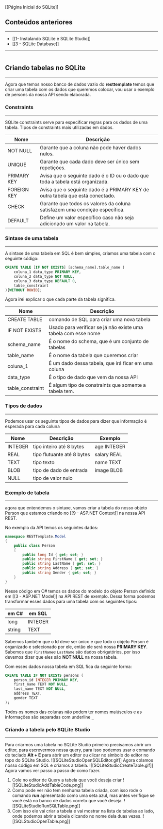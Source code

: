 [[Página Inicial do SQLite]]

## Conteúdos anteriores
---
- [[1- Instalando SQLite e SQLite Studio]]
- [[3 - SQLite Database]]
---
```table-of-contents
```

## Criando tabelas no SQLite
---
Agora que temos nosso banco de dados vazio do __resttemplate__ temos que criar uma tabela com os dados que queremos colocar, vou usar o exemplo de persons da nossa API sendo elaborada.

### Constraints
---
SQLite constraints serve para especificar regras para os dados de uma tabela.
Tipos de constraints mais utilizadas em dados.

| Nome        | Descrição                                                                     |
| ----------- | ----------------------------------------------------------------------------- |
| NOT NULL    | Garante que a coluna não pode haver dados nulos.                              |
| UNIQUE      | Garante que cada dado deve ser único sem repetições.                          |
| PRIMARY KEY | Avisa que o seguinte dado é o ID ou o dado que toda a tabela está organizada. |
| FOREIGN KEY | Avisa que o seguinte dado é a PRIMARY KEY de outra tabela que está conectado. |
| CHECK       | Garante que todos os valores da coluna satisfazem uma condição específica.    |
| DEFAULT     | Define um valor específico caso não seja adicionado um valor na tabela.       |
### Sintaxe de uma tabela
---
A sintaxe de uma tabela em SQL é bem simples, criamos uma tabela com o seguinte código:
```sql
CREATE TABLE [IF NOT EXISTS] [schema_name].table_name (
	coluna_1 data_type PRIMARY KEY,
	coluna_2 data_type NOT NULL,
	coluna_3 data_type DEFAULT 0,
	table_constraint
)[WITHOUT ROWID];
```
Agora irei explicar o que cada parte da tabela significa.

| Nome             | Descrição                                                      |
| ---------------- | -------------------------------------------------------------- |
| CREATE TABLE     | comando de SQL para criar uma nova tabela                      |
| IF NOT EXISTS    | Usado para verificar se já não existe uma tabela com esse nome |
| schema_name      | É o nome do schema, que é um conjunto de tabelas               |
| table_name       | É o nome da tabela que queremos criar                          |
| coluna_1         | É um dado dessa tabela, que irá ficar em uma coluna            |
| data_type        | É o tipo de dado que vem da nossa API                          |
| table_constraint | É algum tipo de constraints que somente a tabela tem.          |

### Tipos de dados
---
Podemos usar os seguinte tipos de dados para dizer que informação é esperada para cada coluna

| Nome    | Descrição                  | Exemplo     |
| ------- | -------------------------- | ----------- |
| INTEGER | tipo inteiro até 8 bytes   | age INTEGER |
| REAL    | tipo flutuante até 8 bytes | salary REAL |
| TEXT    | tipo texto                 | name TEXT   |
| BLOB    | tipo de dado de entrada    | image BLOB  |
| NULL    | tipo de valor nulo         |             |
### Exemplo de tabela
---
agora que entendemos o sintaxe, vamos criar a tabela do nosso objeto Person que estamos criando no [[9 - ASP.NET Context]] na nossa API REST.

No exemplo da API temos os seguintes dados:
```csharp
namespace RESTTemplate.Model
{
    public class Person
    {
        public long Id { get; set; }
        public string FirstName { get; set; }
        public string LastName { get; set; }
        public string Address { get; set; }
        public string Gender { get; set; }
    }
}
```
Nesse código em C# temos os dados do modelo do objeto Person definido em [[3 - ASP.NET Model]] na API REST de exemplo.
Dessa forma podemos transformar esses dados para uma tabela com os seguintes tipos:

| em C#  | em SQL  |
| ------ | ------- |
| long   | INTEGER |
| string | TEXT    |
Sabemos também que o Id deve ser único e que todo o objeto Person é organizado e selecionado por ele, então ele será nossa __PRIMARY KEY__.
Sabemos que `FirstName`e `LastName` são dados obrigatórios, por isso devemos dizer que eles são __NOT NULL__ na nossa tabela.

Com esses dados nossa tabela em SQL fica da seguinte forma:
```sql
CREATE TABLE IF NOT EXISTS persons (
	person_id INTEGER PRIMARY KEY,
	first_name TEXT NOT NULL,
	last_name TEXT NOT NULL,
	address TEXT,
	gender TEXT
);
```

Todos os nomes das colunas não podem ter nomes maiúsculos e as informações são separadas com underline `_` 

### Criando a tabela pelo SQLite Studio
---
Para criarmos uma tabela no SQLite Studio primeiro precisamos abrir um editor, para escrevermos nossa query, para isso podemos usar o comando do teclado __Alt + E__ para abrir um editor ou clicar no símbolo do editor no topo do SQLite Studio.
![[SQLiteStudioOpenSQLEditor.gif]]
Agora colamos nosso código em SQL e criamos a tabela.
![[SQLiteStudioCreateTable.gif]]
Agora vamos ver passo a passo de como fazer.
1) Cole no editor de Query a tabela que você deseja criar
![[SQLiteStudioAddTableCode.png]]
2) Como pode ver não tem nenhuma tabela criada, com isso rode o comando __run__ apresentado como uma seta azul, mas antes verifique se você está no banco de dados correto que você deseja.
![[SQLiteStudioRunSQLTable.png]]
3) Com isso ele vai criar a tabela e vai mostrar na lista de tabelas ao lado, onde podemos abrir a tabela clicando no nome dela duas vezes.
![[SQLStudioOpenTable.png]]


